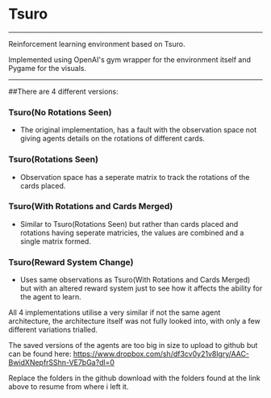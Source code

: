 # Tsuro

---

Reinforcement learning environment based on Tsuro.

Implemented using OpenAI's gym wrapper for the environment itself and Pygame for the visuals.

---

##There are 4 different versions:

### Tsuro(No Rotations Seen)
- The original implementation, has a fault with the observation space not giving agents details on the rotations of different cards.
### Tsuro(Rotations Seen)
- Observation space has a seperate matrix to track the rotations of the cards placed.
### Tsuro(With Rotations and Cards Merged)
- Similar to Tsuro(Rotations Seen) but rather than cards placed and rotations having seperate matricies, the values are combined and a single matrix formed.
### Tsuro(Reward System Change)
- Uses same observations as Tsuro(With Rotations and Cards Merged) but with an altered reward system just to see how it affects the ability for the agent to learn.

All 4 implementations utilise a very similar if not the same agent architecture, the architecture itself was not fully looked into, with only a few different variations trialled.

The saved versions of the agents are too big in size to upload to github but can be found here: 
https://www.dropbox.com/sh/df3cv0y21v8lgry/AAC-BwidXNepfrSShn-VE7bGa?dl=0

Replace the folders in the github download with the folders found at the link above to resume from where i left it.

